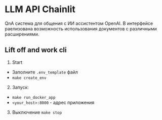 # LLM API Chainlit

QnA система для общения с ИИ ассистентом OpenAI. В интерфейсе раелизована возможность использования документов
с различными расширениями.


## Lift off and work cli
1. Start
  * Заполните `.env_template` файл
  * `make create_env`

2. Запуск:
  * `make run_docker_app`
  * `<your_host>:8000` - адрес приложения

3. Выключение
  `make stop`
